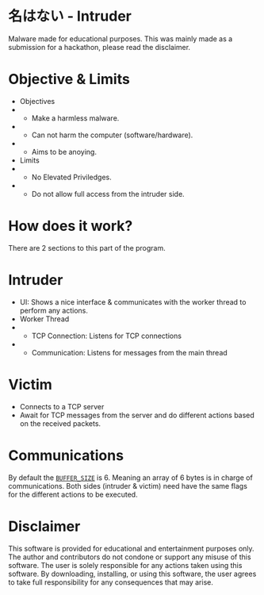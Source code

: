 # 名はない - Intruder
Malware made for educational purposes. This was mainly made as a submission for a hackathon, please read the disclaimer.

# Objective & Limits
- Objectives
- - Make a harmless malware.
- - Can not harm the computer (software/hardware).
- - Aims to be anoying.
- Limits
- - No Elevated Priviledges.
- - Do not allow full access from the intruder side.

# How does it work?
There are 2 sections to this part of the program.
# Intruder
* UI: Shows a nice interface & communicates with the worker thread to perform any actions.
* Worker Thread
* * TCP Connection: Listens for TCP connections
* * Communication: Listens for messages from the main thread
# Victim
* Connects to a TCP server
* Await for TCP messages from the server and do different actions based on the received packets.

# Communications
By default the [`BUFFER_SIZE`](./nawanai-victim/src/main.rs#L43) is 6. Meaning an array of 6 bytes is in charge of communications. Both sides (intruder & victim) need have the same flags for the different actions to be executed.

# Disclaimer
This software is provided for educational and entertainment purposes only. The author and contributors do not condone or support any misuse of this software. The user is solely responsible for any actions taken using this software. By downloading, installing, or using this software, the user agrees to take full responsibility for any consequences that may arise.
